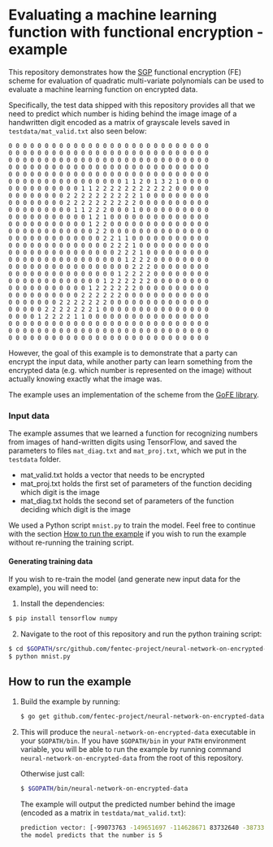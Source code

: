 # Evaluating a machine learning function with functional encryption - example

This repository demonstrates how the  [SGP](https://eprint.iacr.org/2018/206.pdf) functional encryption (FE)
scheme for evaluation of quadratic multi-variate polynomials can be used
to evaluate a machine learning function on encrypted data. 

Specifically, the test data shipped with this repository provides all that
we need to predict which number is hiding behind the image image of a handwritten
   digit encoded as a matrix of grayscale levels saved in `testdata/mat_valid.txt`
   also seen below:

```
0 0 0 0 0 0 0 0 0 0 0 0 0 0 0 0 0 0 0 0 0 0 0 0 0 0 0 0
0 0 0 0 0 0 0 0 0 0 0 0 0 0 0 0 0 0 0 0 0 0 0 0 0 0 0 0
0 0 0 0 0 0 0 0 0 0 0 0 0 0 0 0 0 0 0 0 0 0 0 0 0 0 0 0
0 0 0 0 0 0 0 0 0 0 0 0 0 0 0 0 0 0 0 0 0 0 0 0 0 0 0 0
0 0 0 0 0 0 0 0 0 0 0 0 0 0 0 0 0 0 0 0 0 0 0 0 0 0 0 0
0 0 0 0 0 0 0 0 0 0 0 0 0 0 0 0 1 1 2 0 1 3 2 1 0 0 0 0
0 0 0 0 0 0 0 0 0 0 1 1 2 2 2 2 2 2 2 2 2 2 2 0 0 0 0 0
0 0 0 0 0 0 0 0 2 2 2 2 2 2 2 2 2 2 1 0 0 0 0 0 0 0 0 0
0 0 0 0 0 0 0 0 2 2 2 2 2 2 2 2 2 2 0 0 0 0 0 0 0 0 0 0
0 0 0 0 0 0 0 0 0 1 1 2 2 2 0 0 0 1 0 0 0 0 0 0 0 0 0 0
0 0 0 0 0 0 0 0 0 0 0 1 2 1 0 0 0 0 0 0 0 0 0 0 0 0 0 0
0 0 0 0 0 0 0 0 0 0 0 1 2 2 0 0 0 0 0 0 0 0 0 0 0 0 0 0
0 0 0 0 0 0 0 0 0 0 0 0 2 2 0 0 0 0 0 0 0 0 0 0 0 0 0 0
0 0 0 0 0 0 0 0 0 0 0 0 0 2 2 1 1 0 0 0 0 0 0 0 0 0 0 0
0 0 0 0 0 0 0 0 0 0 0 0 0 0 2 2 2 1 0 0 0 0 0 0 0 0 0 0
0 0 0 0 0 0 0 0 0 0 0 0 0 0 0 2 2 2 1 0 0 0 0 0 0 0 0 0
0 0 0 0 0 0 0 0 0 0 0 0 0 0 0 0 1 2 2 2 0 0 0 0 0 0 0 0
0 0 0 0 0 0 0 0 0 0 0 0 0 0 0 0 0 2 2 2 0 0 0 0 0 0 0 0
0 0 0 0 0 0 0 0 0 0 0 0 0 0 0 1 2 2 2 2 0 0 0 0 0 0 0 0
0 0 0 0 0 0 0 0 0 0 0 0 0 1 2 2 2 2 2 2 0 0 0 0 0 0 0 0
0 0 0 0 0 0 0 0 0 0 0 1 2 2 2 2 2 2 0 0 0 0 0 0 0 0 0 0
0 0 0 0 0 0 0 0 0 0 2 2 2 2 2 2 0 0 0 0 0 0 0 0 0 0 0 0
0 0 0 0 0 0 0 2 2 2 2 2 2 2 0 0 0 0 0 0 0 0 0 0 0 0 0 0
0 0 0 0 0 2 2 2 2 2 2 2 1 0 0 0 0 0 0 0 0 0 0 0 0 0 0 0
0 0 0 0 1 2 2 2 2 1 1 0 0 0 0 0 0 0 0 0 0 0 0 0 0 0 0 0
0 0 0 0 0 0 0 0 0 0 0 0 0 0 0 0 0 0 0 0 0 0 0 0 0 0 0 0
0 0 0 0 0 0 0 0 0 0 0 0 0 0 0 0 0 0 0 0 0 0 0 0 0 0 0 0
0 0 0 0 0 0 0 0 0 0 0 0 0 0 0 0 0 0 0 0 0 0 0 0 0 0 0 0
```

However, the goal of this example is to demonstrate that a
party can encrypt the input data, while another party can learn something
from the encrypted data (e.g. which number is represented on the image)
without actually knowing exactly what the image was.


The example uses an implementation of the scheme from the 
[GoFE library](https://github.com/fentec-project/gofe).

### Input data
The example assumes that we learned a function for recognizing numbers from
images of hand-written digits using TensorFlow, and saved the parameters to files
`mat_diag.txt` and `mat_proj.txt`, which we put in the `testdata` folder.
* mat_valid.txt holds a vector that needs to be encrypted
* mat_proj.txt holds the first set of parameters of the function deciding which digit is the image
* mat_diag.txt holds the second set of parameters of the function deciding which digit is the image

We used a Python script `mnist.py` to train the model. Feel free to continue with the
section [How to run the example](#how-to-run-the-example) if you wish to run the 
example without re-running the training script.

#### Generating training data
If you wish to re-train the model (and generate new input data for the example),
 you will need to:
 
1. Install the dependencies:
````bash
$ pip install tensorflow numpy
````
2. Navigate to the root of this repository and run the
python training script:
````bash
$ cd $GOPATH/src/github.com/fentec-project/neural-network-on-encrypted-data
$ python mnist.py
````

## How to run the example
1. Build the example by running:
    ````bash
    $ go get github.com/fentec-project/neural-network-on-encrypted-data
    ````
2. This will produce the `neural-network-on-encrypted-data` executable in your `$GOPATH/bin`.
If you have `$GOPATH/bin` in your `PATH` environment variable, you
will be able to run the example by running command `neural-network-on-encrypted-data` from the 
root of this repository. 

    Otherwise just call:
    ```bash
    $ $GOPATH/bin/neural-network-on-encrypted-data
    ```
    The example will output the predicted number behind the image 
    (encoded as a matrix in `testdata/mat_valid.txt`):
    ````bash
    prediction vector: [-99073763 -149651697 -114628671 83732640 -387336224 130856071 -302672454 -126041027 -121102209 -111101930]
    the model predicts that the number is 5
    ````
